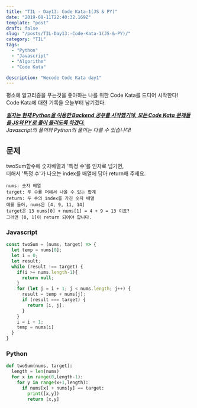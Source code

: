 ```yaml
---
title: "TIL - Day13: Code Kata-1(JS & PY)"
date: "2019-08-11T22:40:32.169Z"
template: "post"
draft: false
slug: "/posts/TIL-Day13:-Code-Kata-1(JS-&-PY)/"
category: "TIL"
tags:
  - "Python"
  - "Javascript"
  - "Algorithm"
  - "Code Kata"

description: "Wecode Code Kata day1"
---
```


평소에 알고리즘을 푸는것을 좋아하는 나를 위한 Code Kata를 드디어 시작한다! Code Kata에 대한 기록을 오늘부터 남기겠다.

_**<u>필자는 현재 Python을 이용한 Backend 공부를 시작했기에, 모든 Code Kata 문제들을 JS와 PY로 풀어 올리도록 하겠다.</u>**_</br>
_Javascript의 풀이와 Python의 풀이는 다를 수 있습니다!_

## 문제

twoSum함수에 숫자배열과 '특정 수'를 인자로 넘기면, </br>더해서 '특정 수'가 나오는 index를 배열에 담아 return해 주세요.

> >

    nums: 숫자 배열
    target: 두 수를 더해서 나올 수 있는 합계
    return: 두 수의 index를 가진 숫자 배열
    예를 들어, nums은 [4, 9, 11, 14]
    target은 13 nums[0] + nums[1] = 4 + 9 = 13 이죠?
    그러면 [0, 1]이 return 되어야 합니다.

### Javascript

```Javascript
const twoSum = (nums, target) => {
  let temp = nums[0];
  let i = 0;
  let result;
  while (result !== target) {
    if(i >= nums.length-1){
      return null;
    }
    for (let j = i + 1; j < nums.length; j++) {
      result = temp + nums[j];
      if (result === target) {
        return [i, j];
      }
    }
    i = i + 1;
    temp = nums[i]
  }
}
```

### Python

```Python
def twoSum(nums, target):
  length = len(nums)
  for x in range(0,length-1):
    for y in range(x+1,length):
      if nums[x] + nums[y] == target:
        print([x,y])
        return [x,y]

```
